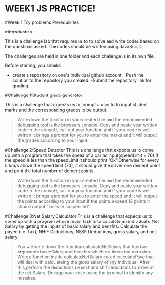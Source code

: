 # WEEK1 JS PRACTICE!

#Week 1 Toy problems Prerequisites


#Introduction


This is a challenge lab that requires us to  to solve and write codes based on the questions asked.
The codes should be written using JavaScript.

The challenges are held in one folder and each challenge is in its own file.

Before starting, you should:
- create a repository on one's individual github account.
-Push the solution to the repository you created.
-Submit the repository link for grading.


#Challenge 1:Student grade generator

This is a challenge that expects us to prompt a user to to input student marks and the corresponding grades to be output.

>Write down the function in your created file and the recommended debugging tool is the browsers console.
>Copy and paste your written code in the console, call out your function and if your code is well written it  brings a prompt for you to enter the marks and it will  output the grades according to your input.

#Challenge 2:Speed Detector
This is a challenge that expects us to come up with a program that takes the speed of a car as  input(speedLimit = 70).If the speed is les than the speedLimit it should print "Ok".Otherwise for every 5 km/s above the speed limit (70), it should give the driver one demerit point and print the total number of demerit points.

>Write down the function in your created file and the recommended debugging tool is the browsers console.
>Copy and paste your written code in the console, call out your function and if your code is well written it  brings a prompt for you to enter the speed and   it will output the points according to your input.If the points exceed 12 points it should output "License suspended"

#Challenge 3:Net Salary Calculator
This is a challenge that expects us to come up with a program whose major task is to calculate an individual’s Net Salary by getting the inputs of basic salary and benefits. Calculate the payee (i.e. Tax), NHIF Deductions, NSSF Deductions, gross salary, and net salary.

>You will write down the function  calculateNetSalary that has two arguments basicSalary and benefits which calulates the net salary.
>Write a function inside calculateNetSalary called calculatePaye that will deal with calculateing the gross salary of any individual.
>After this,perform the deductions i.e nssf and shif deductions to arrive at the net Salary.
>Debugg your code using the terminal to identify any mistakes.




